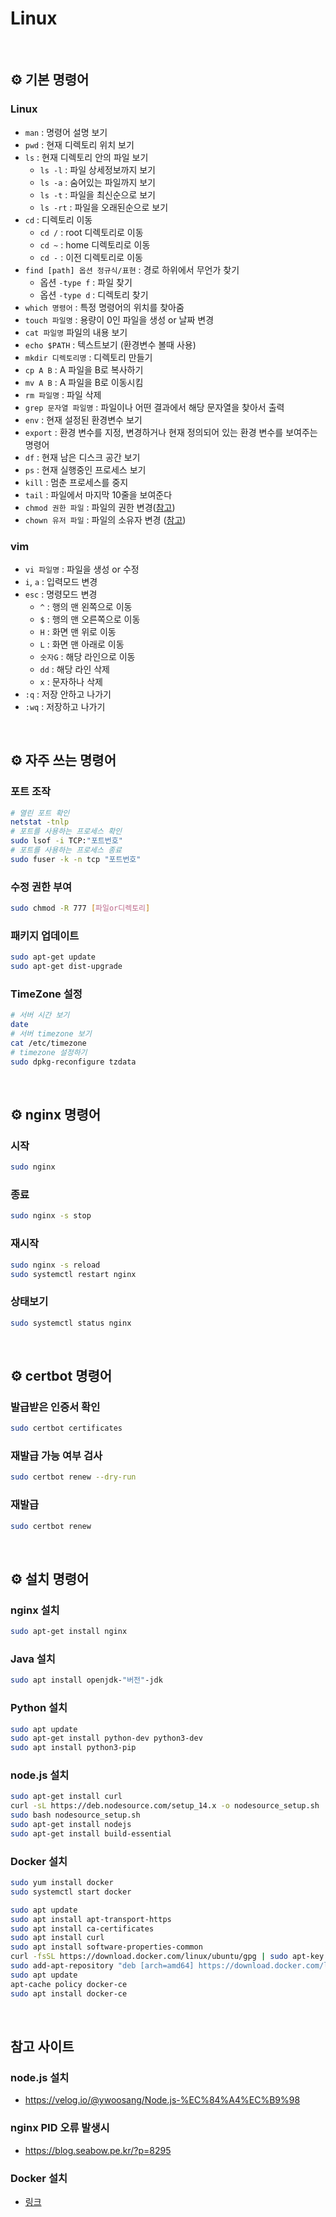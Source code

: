 # Linux

<br>

## ⚙️ 기본 명령어

### Linux

- `man` : 명령어 설명 보기
- `pwd` : 현재 디렉토리 위치 보기
- `ls` : 현재 디렉토리 안의 파일 보기
    - `ls -l` : 파일 상세정보까지 보기
    - `ls -a` : 숨어있는 파일까지 보기
    - `ls -t` : 파일을 최신순으로 보기
    - `ls -rt` : 파일을 오래된순으로 보기
- `cd` : 디렉토리 이동
    - `cd /` : root 디렉토리로 이동
    - `cd ~` : home 디렉토리로 이동 
    - `cd -` : 이전 디렉토리로 이동 
- `find [path] 옵션 정규식/표현` : 경로 하위에서 무언가 찾기
    - 옵션 `-type f` : 파일 찾기
    - 옵션 `-type d` : 디렉토리 찾기
- `which 명령어` : 특정 명령어의 위치를 찾아줌
- `touch 파일명` : 용량이 0인 파일을 생성 or 날짜 변경
- `cat 파일명` 파일의 내용 보기
- `echo $PATH` : 텍스트보기 (환경변수 볼때 사용)
- `mkdir 디렉토리명` : 디렉토리 만들기
- `cp A B` : A 파일을 B로 복사하기
- `mv A B` : A 파일을 B로 이동시킴
- `rm 파일명` : 파일 삭제
- `grep 문자열 파일명` : 파일이나 어떤 결과에서 해당 문자열을 찾아서 출력
- `env` : 현재 설정된 환경변수 보기
- `export` : 환경 변수를 지정, 변경하거나 현재 정의되어 있는 환경 변수를 보여주는 명령어 
- `df` : 현재 남은 디스크 공간 보기
- `ps` : 현재 실행중인 프로세스 보기
- `kill` : 멈춘 프로세스를 중지
- `tail` : 파일에서 마지막 10줄을 보여준다
- `chmod 권한 파일` : 파일의 권한 변경([참고](https://recipes4dev.tistory.com/175))
- `chown 유저 파일` : 파일의 소유자 변경 ([참고](http://www.redcrow.co.kr/wordpress/?p=532))

### vim

- `vi 파일명` : 파일을 생성 or 수정
- `i`, `a` : 입력모드 변경
- `esc` : 명령모드 변경
    - `^` : 행의 맨 왼쪽으로 이동
    - `$` : 행의 맨 오른쪽으로 이동
    - `H` : 화면 맨 위로 이동
    - `L` : 화면 맨 아래로 이동
    - `숫자G` : 해당 라인으로 이동
    - `dd` : 해당 라인 삭제
    - `x` : 문자하나 삭제
- `:q` : 저장 안하고 나가기
- `:wq` : 저장하고 나가기

<br>

## ⚙️ 자주 쓰는 명령어

### 포트 조작
```sh
# 열린 포트 확인
netstat -tnlp
# 포트를 사용하는 프로세스 확인
sudo lsof -i TCP:"포트번호"
# 포트를 사용하는 프로세스 종료
sudo fuser -k -n tcp "포트번호"
```

### 수정 권한 부여
```sh
sudo chmod -R 777 [파일or디렉토리]
```

### 패키지 업데이트
```sh
sudo apt-get update
sudo apt-get dist-upgrade
```

### TimeZone 설정
```sh
# 서버 시간 보기
date
# 서버 timezone 보기
cat /etc/timezone
# timezone 설정하기
sudo dpkg-reconfigure tzdata
```

<br>

## ⚙️ nginx 명령어

### 시작
```sh
sudo nginx
```

### 종료
```sh
sudo nginx -s stop
```

### 재시작
```sh
sudo nginx -s reload
sudo systemctl restart nginx
```

### 상태보기
```sh
sudo systemctl status nginx
```

<br>

## ⚙️ certbot 명령어

### 발급받은 인증서 확인
```sh
sudo certbot certificates
```

### 재발급 가능 여부 검사
```sh
sudo certbot renew --dry-run
```

### 재발급
```sh
sudo certbot renew
```

<br>

## ⚙️ 설치 명령어

### nginx 설치
```sh
sudo apt-get install nginx
```

### Java 설치 
```sh
sudo apt install openjdk-"버전"-jdk
```


### Python 설치
```sh
sudo apt update
sudo apt-get install python-dev python3-dev
sudo apt install python3-pip
```

### node.js 설치
```sh
sudo apt-get install curl
curl -sL https://deb.nodesource.com/setup_14.x -o nodesource_setup.sh
sudo bash nodesource_setup.sh 
sudo apt-get install nodejs
sudo apt-get install build-essential
```

### Docker 설치
```sh
sudo yum install docker
sudo systemctl start docker
```

```sh
sudo apt update
sudo apt install apt-transport-https
sudo apt install ca-certificates
sudo apt install curl
sudo apt install software-properties-common
curl -fsSL https://download.docker.com/linux/ubuntu/gpg | sudo apt-key add -
sudo add-apt-repository "deb [arch=amd64] https://download.docker.com/linux/ubuntu bionic stable"
sudo apt update
apt-cache policy docker-ce
sudo apt install docker-ce
```



<br>

## 참고 사이트

### node.js 설치
- https://velog.io/@ywoosang/Node.js-%EC%84%A4%EC%B9%98

### nginx PID 오류 발생시
- https://blog.seabow.pe.kr/?p=8295

### Docker 설치
- [링크](https://velog.io/@wimes/AWS-EC2%EC%97%90-Docker-%EC%84%A4%EC%B9%98-%EB%B0%8F-Dockerfile%EB%A1%9C-%EC%9B%B9%EC%84%9C%EB%B2%84-%EA%B5%AC%EB%8F%99%EC%8B%9C%ED%82%A4%EA%B8%B0)
